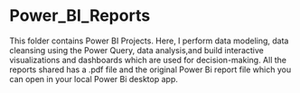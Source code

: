 # Power_BI_Reports
This folder contains Power BI Projects. Here, I perform data modeling, data cleansing using the Power Query, data analysis,and build interactive visualizations and dashboards which are used for decision-making. All the reports shared has a .pdf file and the original Power Bi report file which you can open in your local Power Bi desktop app.
